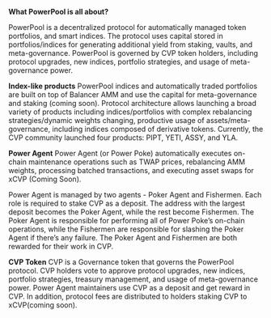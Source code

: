**What PowerPool is all about?**

PowerPool is a decentralized protocol for automatically managed token portfolios, and smart indices. The protocol uses capital stored in portfolios/indices for generating additional yield from staking, vaults, and meta-governance. PowerPool is governed by CVP token holders, including protocol upgrades, new indices, portfolio strategies, and usage of meta-governance power. 

**Index-like products**
PowerPool indices and automatically traded portfolios are built on top of Balancer AMM and use the capital for meta-governance and staking (coming soon). Protocol architecture allows launching a broad variety of products including indices/portfolios with complex rebalancing strategies/dynamic weights changing, productive usage of assets/meta-governance, including indices composed of derivative tokens. Currently, the CVP community launched four products: PIPT, YETI, ASSY, and YLA.

**Power Agent**
Power Agent (or Power Poke) automatically executes on-chain maintenance operations such as TWAP prices, rebalancing AMM weights, processing batched transactions, and executing asset swaps for xCVP (Coming Soon).

Power Agent is managed by two agents - Poker Agent and Fishermen. Each role is required to stake CVP as a deposit. The address with the largest deposit becomes the Poker Agent, while the rest become Fishermen. The Poker Agent is responsible for performing all of Power Poke’s on-chain operations, while the Fishermen are responsible for slashing the Poker Agent if there’s any failure. The Poker Agent and Fishermen are both rewarded for their work in CVP.

**CVP Token**
CVP is a Governance token that governs the PowerPool protocol. CVP holders vote to approve protocol upgrades, new indices, portfolio strategies, treasury management, and usage of meta-governance power. Power Agent maintainers use CVP as a deposit and get reward in CVP. In addition, protocol fees are distributed to holders staking CVP to xCVP(coming soon).
